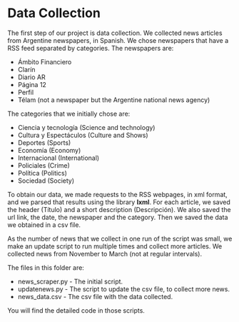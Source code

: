 # Data Collection

The first step of our project is data collection. We collected news articles from Argentine newspapers, in Spanish.
We chose newspapers that have a RSS feed separated by categories. The newspapers are:

- Ámbito Financiero
- Clarín
- Diario AR
- Página 12
- Perfil
- Télam (not a newspaper but the Argentine national news agency) 

The categories that we initially chose are:

- Ciencia y tecnología (Science and technology)
- Cultura y Espectáculos (Culture and Shows)
- Deportes (Sports)
- Economía (Economy)
- Internacional (International)
- Policiales (Crime)
- Política (Politics)
- Sociedad (Society)

To obtain our data, we made requests to the RSS webpages, in xml format, and we parsed that results using the library **lxml**. For each article, we saved the header (Título) and a short description (Descripción). We also saved the url link, the date, the newspaper and the category. Then we saved the data we obtained in a csv file.

As the number of news that we collect in one run of the script was small, we make an update script to run multiple times and collect more articles. We collected news from November to March (not at regular intervals).

The files in this folder are:

- news_scraper.py - The initial script.
- updatenews.py - The script to update the csv file, to collect more news.
- news_data.csv - The csv file with the data collected.

You will find the detailed code in those scripts.


```python

```
